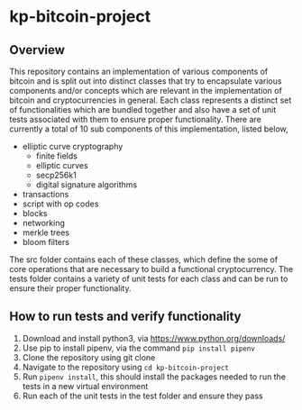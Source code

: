 # kp-bitcoin-project

## Overview
This repository contains an implementation of various components of bitcoin and is split out into distinct classes that try to encapsulate various components and/or concepts which are relevant in the implementation of bitcoin and cryptocurrencies in general. Each class represents a distinct set of functionalities which are bundled together and also have a set of unit tests associated with them to ensure proper functionality. There are currently a total of 10 sub components of this implementation, listed below,

- elliptic curve cryptography
	- finite fields
	- elliptic curves
	- secp256k1
	- digital signature algorithms
- transactions
- script with op codes
- blocks
- networking
- merkle trees
- bloom filters

The src folder contains each of these classes, which define the some of core operations that are necessary to build a functional cryptocurrency. The tests folder contains a variety of unit tests for each class and can be run to ensure their proper functionality.

## How to run tests and verify functionality
1) Download and install python3, via https://www.python.org/downloads/
2) Use pip to install pipenv, via the command `pip install pipenv`
3) Clone the repository using git clone <repo-address>
4) Navigate to the repository using `cd kp-bitcoin-project`
5) Run `pipenv install`, this should install the packages needed to run the tests in a new virtual environment
6) Run each of the unit tests in the test folder and ensure they pass
